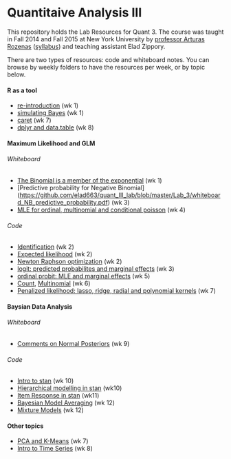 # Quantitaive Analysis III
This repository holds the Lab Resources for Quant 3. The course was taught in Fall 2014 and Fall 2015 at New York University by [professor Arturas Rozenas](http://politics.as.nyu.edu/object/io_Rozenas.html) ([syllabus](https://github.com/elad663/quant_III_lab/blob/master/Syllabus_Quant3.pdf)) and teaching assistant Elad Zippory.

There are two types of resources: code and whiteboard notes. You can browse by weekly folders to have the resources per week, or by topic below.

#### R as a tool
- [re-introduction](https://github.com/elad663/quant_III_lab/blob/master/Lab_1/efficiency.R) (wk 1)
- [simulating Bayes](https://github.com/elad663/quant_III_lab/blob/master/Lab_1/bayes.R) (wk 1)
- [caret](https://github.com/elad663/quant_III_lab/blob/master/Lab_7/lasso_ridge_gaussian_poly_kernel.R) (wk 7)
- [dplyr and data.table](https://github.com/elad663/quant_III_lab/blob/master/Lab_8/dplyr.R) (wk 8)

#### Maximum Likelihood and GLM
###### Whiteboard 
- [The Binomial is a member of the exponential](https://github.com/elad663/quant_III_lab/blob/master/Lab_1/whiteboard_binomial_exponential.pdf) (wk 1)
- [Predictive probability for Negative Binomial] (https://github.com/elad663/quant_III_lab/blob/master/Lab_3/whiteboard_NB_predictive_probability.pdf) (wk 3)
- [MLE for ordinal, multinomial and conditional poisson](https://github.com/elad663/quant_III_lab/blob/master/Lab_4/ordinal_multinomial_conditional_poisson.pdf) (wk 4)

###### Code
- [Identification](https://github.com/elad663/quant_III_lab/blob/master/Lab_2/identification.R) (wk 2)
- [Expected likelihood](https://github.com/elad663/quant_III_lab/blob/master/Lab_2/expected_likelihood.R) (wk 2)
- [Newton Raphson optimization](https://github.com/elad663/quant_III_lab/blob/master/Lab_2/Newton_Raphson.R) (wk 2)
- [logit: predicted probabilites and marginal effects](https://github.com/elad663/quant_III_lab/blob/master/Lab_3/predicted_probabilites_marginal_effects_binary.R) (wk 3)
- [ordinal probit: MLE and marginal effects](https://github.com/elad663/quant_III_lab/blob/master/Lab_5/MLE_ME_ordinal%20probit_logit.R) (wk 5)
- [Count](https://github.com/elad663/quant_III_lab/blob/master/Lab_5/MLE_ME_ordinal%20probit_logit.R), [Multinomial](https://github.com/elad663/quant_III_lab/blob/master/Lab_6/multinomial.R) (wk 6)
- [Penalized likelihood: lasso, ridge, radial and polynomial kernels](https://github.com/elad663/quant_III_lab/blob/master/Lab_7/lasso_ridge_gaussian_poly_kernel.R) (wk 7)

#### Baysian Data Analysis
###### Whiteboard 
- [Comments on Normal Posteriors](https://github.com/elad663/quant_III_lab/blob/master/Lab_9/whiteboard_posteriors.pdf) (wk 9)

###### Code
- [Intro to stan](https://github.com/elad663/quant_III_lab/blob/master/Lab_10/stan_intro.R) (wk 10)
- [Hierarchical modelling in stan](https://github.com/elad663/quant_III_lab/blob/master/Lab_10/hlm.R) (wk10)
- [Item Response in stan](https://github.com/elad663/quant_III_lab/blob/master/Lab_11/irt.R) (wk11)
- [Bayesian Model Averaging](https://github.com/elad663/quant_III_lab/blob/master/Lab_12/BMA.R) (wk 12)
- [Mixture Models](https://github.com/elad663/quant_III_lab/blob/master/Lab_12/mixture_gibbs_flemix.R) (wk 12)

#### Other topics
- [PCA and K-Means](https://github.com/elad663/quant_III_lab/blob/master/Lab_7/pca_kmeans.R) (wk 7)
- [Intro to Time Series](https://github.com/elad663/quant_III_lab/blob/master/Lab_8/time_series.R) (wk 8)
